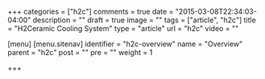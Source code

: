 +++
categories = ["h2c"]
comments = true
date = "2015-03-08T22:34:03-04:00"
description = ""
draft = true
image = ""
tags = ["article", "h2c"]
title = "H2Ceramic Cooling System"
type = "article"
url = "h2c"
video = ""

[menu]
  [menu.sitenav]
	identifier = "h2c-overview"
	name = "Overview"
	parent = "h2c"
	post = ""
	pre = ""
	weight = 1

+++

